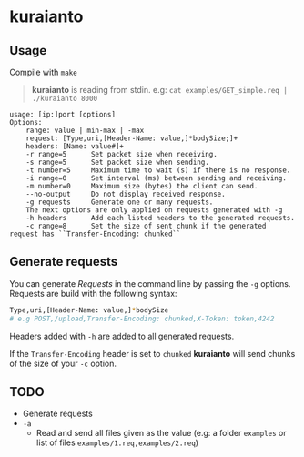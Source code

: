 # kuraianto

## Usage

Compile with ``make``

> **kuraianto** is reading from stdin.
> e.g: ``cat examples/GET_simple.req | ./kuraianto 8000``

```
usage: [ip:]port [options]
Options:
	range: value | min-max | -max
	request: [Type,uri,[Header-Name: value,]*bodySize;]+
	headers: [Name: value#]+
	-r range=5		Set packet size when receiving.
	-s range=5		Set packet size when sending.
	-t number=5		Maximum time to wait (s) if there is no response.
	-i range=0		Set interval (ms) between sending and receiving.
	-m number=0		Maximum size (bytes) the client can send.
	--no-output		Do not display received response.
	-g requests		Generate one or many requests.
	The next options are only applied on requests generated with -g
	-h headers		Add each listed headers to the generated requests.
	-c range=8		Set the size of sent chunk if the generated request has ``Transfer-Encoding: chunked``
```

## Generate requests

You can generate *Requests* in the command line by passing the ``-g`` options.  
Requests are build with the following syntax:

```bash
Type,uri,[Header-Name: value,]*bodySize
# e.g POST,/upload,Transfer-Encoding: chunked,X-Token: token,4242
```

Headers added with ``-h`` are added to all generated requests.

If the ``Transfer-Encoding`` header is set to ``chunked`` **kuraianto** will send chunks of the size of your ``-c`` option.

## TODO

* Generate requests
* ``-a``
	* Read and send all files given as the value (e.g: a folder ``examples`` or list of files ``examples/1.req,examples/2.req``)
